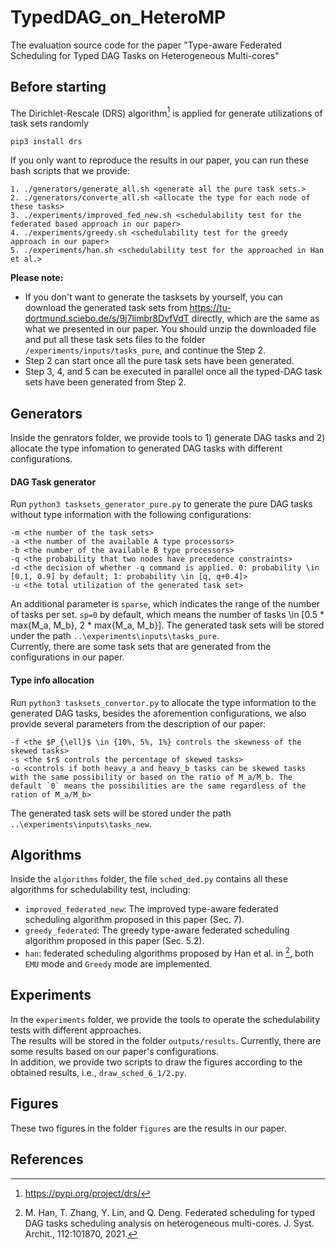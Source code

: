 # TypedDAG_on_HeteroMP
The evaluation source code for the paper "Type-aware Federated Scheduling for Typed DAG Tasks on Heterogeneous Multi-cores"
<br />
## Before starting
The Dirichlet-Rescale (DRS) algorithm[^1] is applied for generate utilizations of task sets randomly
```
pip3 install drs
```
If you only want to reproduce the results in our paper, you can run these bash scripts that we provide:
```
1. ./generators/generate_all.sh <generate all the pure task sets.>
2. ./generators/converte_all.sh <allocate the type for each node of these tasks>
3. ./experiments/improved_fed_new.sh <schedulability test for the federated based approach in our paper>
4. ./experiments/greedy.sh <schedulability test for the greedy approach in our paper>
5. ./experiments/han.sh <schedulability test for the approached in Han et al.>
```
**Please note:**
- If you don't want to generate the tasksets by yourself, you can download the generated task sets from https://tu-dortmund.sciebo.de/s/9j7limbr8DvfVdT directly, which are the same as what we presented in our paper. You should unzip the downloaded file and put all these task sets files to the folder `/experiments/inputs/tasks_pure`, and continue the Step 2.
- Step 2 can start once all the pure task sets have been generated.
- Step 3, 4, and 5 can be executed in parallel once all the typed-DAG task sets have been generated from Step 2.

## Generators
Inside the genrators folder, we provide tools to 1) generate DAG tasks and 2) allocate the type infomation to generated DAG tasks with different configurations.
#### DAG Task generator
Run `python3 tasksets_generator_pure.py` to generate the pure DAG tasks without type information with the following configurations:
```
-m <the number of the task sets>
-a <the number of the available A type processors>
-b <the number of the available B type processors>
-q <the probability that two nodes have precedence constraints>
-d <the decision of whether -q command is applied. 0: probability \in [0.1, 0.9] by default; 1: probability \in [q, q+0.4]>
-u <the total utilization of the generated task set>
```
An additional parameter is `sparse`, which indicates the range of the number of tasks per set. 
`sp=0` by default, which means the number of tasks \in [0.5 * max{M_a, M_b}, 2 * max{M_a, M_b}].
The generated task sets will be stored under the path `..\experiments\inputs\tasks_pure`.<br />
Currently, there are some task sets that are generated from the configurations in our paper.
<br />
#### Type info allocation
Run `python3 tasksets_convertor.py` to allocate the type information to the generated DAG tasks, besides the aforemention configurations, we also provide several parameters from the description of our paper:
```
-f <the $P_{\ell}$ \in {10%, 5%, 1%} controls the skewness of the skewed tasks>
-s <the $r$ controls the percentage of skewed tasks>
-o <controls if both heavy_a and heavy_b tasks can be skewed tasks with the same possibility or based on the ratio of M_a/M_b. The default `0` means the possibilities are the same regardless of the ration of M_a/M_b>
```
The generated task sets will be stored under the path `..\experiments\inputs\tasks_new`.
<br />

## Algorithms
Inside the `algorithms` folder, the file `sched_ded.py` contains all these algorithms for schedulability test, including:
- `improved_federated_new`: The improved type-aware federated scheduling algorithm proposed in this paper (Sec. 7).
- `greedy_federated`: The greedy type-aware federated scheduling algorithm proposed in this paper (Sec. 5.2).
- `han`: federated scheduling algorithms proposed by Han et al. in [^2], both `EMU` mode and `Greedy` mode are implemented.

## Experiments
In the `experiments` folder, we provide the tools to operate the schedulability tests with different approaches. <br />
The results will be stored in the folder `outputs/results`. Currently, there are some results based on our paper's configurations.<br />
In addition, we provide two scripts to draw the figures according to the obtained results, i.e., `draw_sched_6_1/2.py`.

## Figures
These two figures in the folder `figures` are the results in our paper.

## References
[^1]: https://pypi.org/project/drs/ 
[^2]: M. Han, T. Zhang, Y. Lin, and Q. Deng. Federated scheduling for typed DAG tasks scheduling analysis on heterogeneous multi-cores. J. Syst. Archit., 112:101870, 2021.
